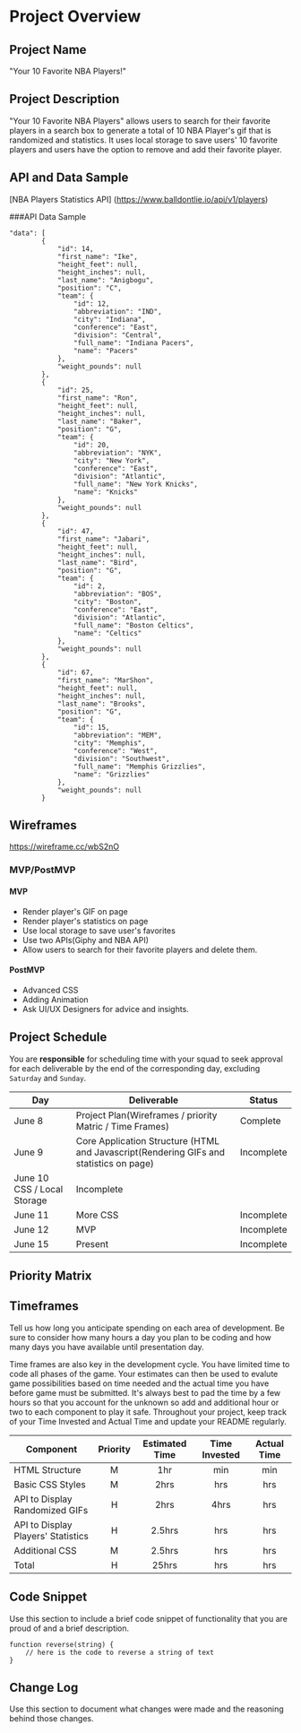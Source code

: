 # Project Overview

## Project Name

"Your 10 Favorite NBA Players!"

## Project Description

"Your 10 Favorite NBA Players" allows users to search for their favorite players in a search box to generate a total of 10 NBA Player's gif that is randomized and statistics. It uses local storage to save users' 10 favorite players and users have the option to remove and add their favorite player. 

## API and Data Sample

[NBA Players Statistics API] (https://www.balldontlie.io/api/v1/players)

###API Data Sample
```
"data": [
        {
            "id": 14,
            "first_name": "Ike",
            "height_feet": null,
            "height_inches": null,
            "last_name": "Anigbogu",
            "position": "C",
            "team": {
                "id": 12,
                "abbreviation": "IND",
                "city": "Indiana",
                "conference": "East",
                "division": "Central",
                "full_name": "Indiana Pacers",
                "name": "Pacers"
            },
            "weight_pounds": null
        },
        {
            "id": 25,
            "first_name": "Ron",
            "height_feet": null,
            "height_inches": null,
            "last_name": "Baker",
            "position": "G",
            "team": {
                "id": 20,
                "abbreviation": "NYK",
                "city": "New York",
                "conference": "East",
                "division": "Atlantic",
                "full_name": "New York Knicks",
                "name": "Knicks"
            },
            "weight_pounds": null
        },
        {
            "id": 47,
            "first_name": "Jabari",
            "height_feet": null,
            "height_inches": null,
            "last_name": "Bird",
            "position": "G",
            "team": {
                "id": 2,
                "abbreviation": "BOS",
                "city": "Boston",
                "conference": "East",
                "division": "Atlantic",
                "full_name": "Boston Celtics",
                "name": "Celtics"
            },
            "weight_pounds": null
        },
        {
            "id": 67,
            "first_name": "MarShon",
            "height_feet": null,
            "height_inches": null,
            "last_name": "Brooks",
            "position": "G",
            "team": {
                "id": 15,
                "abbreviation": "MEM",
                "city": "Memphis",
                "conference": "West",
                "division": "Southwest",
                "full_name": "Memphis Grizzlies",
                "name": "Grizzlies"
            },
            "weight_pounds": null
        }

```


## Wireframes

https://wireframe.cc/wbS2nO


### MVP/PostMVP

#### MVP 
- Render player's GIF on page 
- Render player's statistics on page
- Use local storage to save user's favorites
- Use two APIs(Giphy and NBA API)
- Allow users to search for their favorite players and delete them. 

#### PostMVP  
- Advanced CSS 
- Adding Animation
- Ask UI/UX Designers for advice and insights.

## Project Schedule


You are **responsible** for scheduling time with your squad to seek approval for each deliverable by the end of the corresponding day, excluding `Saturday` and `Sunday`.

|  Day | Deliverable | Status
|---|---| ---|
|June 8| Project Plan(Wireframes / priority Matric / Time Frames) | Complete
|June 9| Core Application Structure (HTML and Javascript(Rendering GIFs and statistics on page)| Incomplete
|June 10 CSS / Local Storage | Incomplete
|June 11| More CSS | Incomplete
|June 12| MVP | Incomplete
|June 15| Present | Incomplete

## Priority Matrix



## Timeframes

Tell us how long you anticipate spending on each area of development. Be sure to consider how many hours a day you plan to be coding and how many days you have available until presentation day.

Time frames are also key in the development cycle.  You have limited time to code all phases of the game.  Your estimates can then be used to evalute game possibilities based on time needed and the actual time you have before game must be submitted. It's always best to pad the time by a few hours so that you account for the unknown so add and additional hour or two to each component to play it safe. Throughout your project, keep track of your Time Invested and Actual Time and update your README regularly.


| Component | Priority | Estimated Time | Time Invested | Actual Time |
| --- | :---: |  :---: | :---: | :---: |
| HTML Structure | M | 1hr|  min | min |
| Basic CSS Styles | M | 2hrs| hrs | hrs |
| API to Display Randomized GIFs  | H | 2hrs | 4hrs | hrs |
| API to Display Players' Statistics | H | 2.5hrs | hrs | hrs |
| Additional CSS | M | 2.5hrs | hrs | hrs |
| Total | H | 25hrs| hrs | hrs

## Code Snippet

Use this section to include a brief code snippet of functionality that you are proud of and a brief description.  

```
function reverse(string) {
	// here is the code to reverse a string of text
}
```

## Change Log
 Use this section to document what changes were made and the reasoning behind those changes.  
